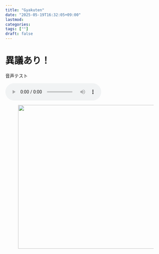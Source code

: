 ```yaml
---
title: "Gyakuten"
date: "2025-05-19T16:32:05+09:00"
lastmod:
categories:
tags: [""]
draft: false
---
```


# 異議あり！

音声テスト

<audio controls>
  <source src="audio/gyakuten.mp3" type="audio/mpeg" />
</audio>

<figure>
  <img class="thumbnailshadow" src="img/.jpg" width="450" alt="" />
  <figcaption style="font-size: 1.2rem;"></figcaption>
</figure>
